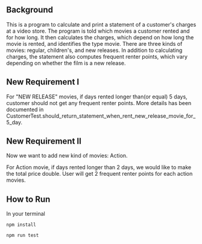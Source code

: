 ## Background
This is a program to calculate and print a statement of a customer's charges at a video store. 
The program is told which movies a customer rented and for how long. 
It then calculates the charges, 
which depend on how long the movie is rented,
and identifies the type movie. 
There are three kinds of movies: regular, children's, and new releases. 
In addition to calculating charges, the statement also computes frequent renter points,
which vary depending on whether the film is a new release.

## New Requirement I
For "NEW RELEASE" movies, if days rented longer than(or equal) 5 days, customer should not get any frequent renter points.
More details has been documented in CustomerTest.should_return_statement_when_rent_new_release_movie_for_5_day.


## New Requirement II
Now we want to add new kind of movies: Action.

For Action movie, if days rented longer than 2 days, we would like to make the total price double.
User will get 2 frequent renter points for each action movies. 


## How to Run
In your terminal

`npm install`

`npm run test`
